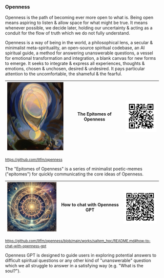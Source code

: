 ### Openness
Openness is the path of becoming ever more open to what is. Being open means
aspiring to listen & allow space for what might be true. It means whenever
possible, we decide later, holding our uncertainty & acting as a conduit for the
flow of truth which we do not fully understand.

Openness is a way of being in the world, a philosophical lens, a secular &
minimalist meta-spirituality, an open-source spiritual codebase, an
AI spiritual guide, a method for answering unanswerable questions, a
vessel for emotional transformation and integration, a blank canvas for new
forms to emerge. It seeks to integrate & express all experiences, thoughts &
emotions, chosen & unchosen, desired & undesired. It pays particular attention
to the uncomfortable, the shameful & the fearful.

| <img src="../images/being-agnes_pelton-600px.jpg" width="200"/> | The Epitomes of Openness | ![](../images/openness-qrcode.png)  |
|-----------------------------------------------------------------|--------------------------|-------------------------------------|

<small>https://github.com/lltfm/openness</small>

The "Epitomes of Openness" is a series of minimalist poetic-memes ("epitomes") for quickly communicating the core ideas of Openness.  

| <img src="../images/mandalas/mandala-self_portrait-512px.jpg" width="200"/> | How to chat with Openness GPT | ![](../images/qrcode-openness_gpt.png)   |
|-----------------------------------------------------------------------------|-------------------------------|------------------------------------------|

<small>https://github.com/lltfm/openness/blob/main/works/saltem_hoc/README.md#how-to-chat-with-openness-gpt</small>

Openness GPT is designed to guide users in exploring potential answers to
difficult spiritual questions or any other kind of "unanswerable" question
which we all struggle to answer in a satisfying way (e.g. "What is the soul?").


